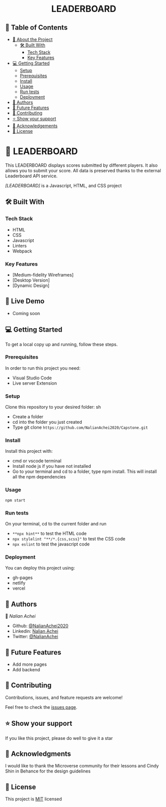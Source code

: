 <a name="readme-top"></a>

<div align="center">

  <br/>

  <h1><b>LEADERBOARD</b></h1>

</div>

## 📗 Table of Contents

- [📖 About the Project](#about-project)
  - [🛠 Built With](#built-with)
    - [Tech Stack](#tech-stack)
    - [Key Features](#key-features)
- [💻 Getting Started](#getting-started)
  - [Setup](#setup)
  - [Prerequisites](#prerequisites)
  - [Install](#install)
  - [Usage](#usage)
  - [Run tests](#run-tests)
  - [Deployment](#deployment)
- [👥 Authors](#authors)
- [🔭 Future Features](#future-features)
- [🤝 Contributing](#contributing)
- [⭐️ Show your support](#support)
- [🙏 Acknowledgements](#acknowledgements)
- [📝 License](#license)

<!-- PROJECT DESCRIPTION -->

# 📖 LEADERBOARD <a name="about-project"></a>

This LEADERBOARD displays scores submitted by different players. It also allows you to submit your score. All data is preserved thanks to the external Leaderboard API service.

_[LEADERBOARD]_ is a Javascript, HTML, and CSS project

## 🛠 Built With <a name="built-with"></a>

### Tech Stack <a name="tech-stack"></a>

- HTML
- CSS
- Javascript
- Linters
- Webpack

### Key Features <a name="key-features"></a>

- [Medium-fidelity Wireframes]
- [Desktop Version]
- [Dynamic Design]

## 🚀 Live Demo <a name="live-demo"></a>

- Coming soon

## 💻 Getting Started <a name="getting-started"></a>

To get a local copy up and running, follow these steps.

### Prerequisites

In order to run this project you need:

- Visual Studio Code
- Live server Extension

### Setup

Clone this repository to your desired folder:
sh

- Create a folder
- cd into the folder you just created
- Type git clone `https://github.com/NalianAchei2020/Capstone.git`

### Install

Install this project with:

- cmd or vscode terminal
- Install node js if you have not installed
- Go to your terminal and cd to a folder, type npm install. This will install all the npm dependencies

### Usage

`npm start`

### Run tests

On your terminal, cd to the current folder and run

- `**npx hint**` to test the HTML code
- `npx stylelint "**/*.{css,scss}"` to test the CSS code
- `npx eslint` to test the javascript code

### Deployment

You can deploy this project using:

- gh-pages
- netlify
- vercel

## 👥 Authors <a name="authors"></a>

👤 _Nalian Achei_

- Github: [@NalianAchei2020](https://github.com/NalianAchei2020)
- Linkedin: [Nalian Achei](https://www.linkedin.com/in/nalian-achei-683208275)
- Twitter: [@NalianAchei](https://twitter.com/NalianAchei?t=E3ePLcJ7B45dBa8SBFIXDg&s=09)

## 🔭 Future Features <a name="future-features"></a>

- Add more pages
- Add backend

## 🤝 Contributing <a name="contributing"></a>

Contributions, issues, and feature requests are welcome!

Feel free to check the [issues page](https://github.com/NalianAchei2020/Capstone/issues).

## ⭐️ Show your support <a name="support"></a>

If you like this project, please do well to give it a star

## 🙏 Acknowledgments <a name="acknowledgements"></a>

I would like to thank the Microverse community for their lessons and Cindy Shin in Behance for the design guidelines

## 📝 License <a name="license"></a>

This project is [MIT](https://github.com/NalianAchei2020/Capstone/blob/main/LICENSE) licensed
